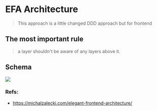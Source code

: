 # EFA Architecture

> This approach is a little changed DDD approach but for frontend

## The most important rule

> a layer shouldn't be aware of any layers above it.

## Schema
![](https://michalzalecki.com/posts/elegant-frontend-architecture-ui@2x.jpg)

### Refs:

- https://michalzalecki.com/elegant-frontend-architecture/
